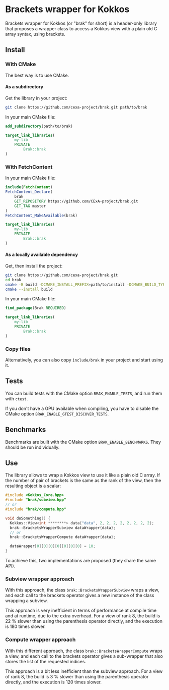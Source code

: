 # Brackets wrapper for Kokkos

Brackets wrapper for Kokkos (or "brak" for short) is a header-only library that proposes a wrapper class to access a Kokkos view with a plain old C array syntax, using brackets.

## Install

### With CMake

The best way is to use CMake.

#### As a subdirectory

Get the library in your project:

```sh
git clone https://github.com/cexa-project/brak.git path/to/brak
```

In your main CMake file:

```cmake
add_subdirectory(path/to/brak)

target_link_libraries(
    my-lib
    PRIVATE
        Brak::brak
)
```

### With FetchContent

In your main CMake file:

<!-- URL https://github.com/CExA-project/brak/archive/refs/tags/0.1.0.tar.gz -->

```cmake
include(FetchContent)
FetchContent_Declare(
    brak
    GIT_REPOSITORY https://github.com/CExA-project/brak.git
    GIT_TAG master
)
FetchContent_MakeAvailable(brak)

target_link_libraries(
    my-lib
    PRIVATE
        Brak::brak
)
```

#### As a locally available dependency

Get, then install the project:

```sh
git clone https://github.com/cexa-project/brak.git
cd brak
cmake -B build -DCMAKE_INSTALL_PREFIX=path/to/install -DCMAKE_BUILD_TYPE=Release # other Kokkos options here if needed
cmake --install build
```

In your main CMake file:

```cmake
find_package(Brak REQUIRED)

target_link_libraries(
    my-lib
    PRIVATE
        Brak::brak
)
```

### Copy files

Alternatively, you can also copy `include/brak` in your project and start using it.

## Tests

You can build tests with the CMake option `BRAK_ENABLE_TESTS`, and run them with `ctest`.

If you don't have a GPU available when compiling, you have to disable the CMake option `BRAK_ENABLE_GTEST_DISCOVER_TESTS`.

<!-- ## Examples -->
<!--  -->
<!-- You can build examples with the CMake option `BRAK_ENABLE_EXAMPLES`. -->
<!-- They should be run individually. -->

## Benchmarks

Benchmarks are built with the CMake option `BRAK_ENABLE_BENCHMARKS`.
They should be run individually.

## Use

The library allows to wrap a Kokkos view to use it like a plain old C array.
If the number of pair of brackets is the same as the rank of the view, then the resulting object is a scalar:

```cpp
#include <Kokkos_Core.hpp>
#include "brak/subview.hpp"
// or
#include "brak/compute.hpp"

void doSomething() {
  Kokkos::View<int ********> data{"data", 2, 2, 2, 2, 2, 2, 2, 2};
  brak::BracketsWrapperSubview dataWrapper{data};
  // or
  brak::BracketsWrapperCompute dataWrapper{data};

  dataWrapper[0][0][0][0][0][0][0] = 10;
}
```

To achieve this, two implementations are proposed (they share the same API).

### Subview wrapper approach

With this approach, the class `brak::BracketsWrapperSubview` wraps a view, and each call to the brackets operator gives a new instance of the class wrapping a subview.

This approach is very inefficient in terms of performance at compile time and at runtime, due to the extra overhead.
For a view of rank 8, the build is 22 % slower than using the parenthesis operator directly, and the execution is 180 times slower.

### Compute wrapper approach

With this different approach, the class `brak::BracketsWrapperCompute` wraps a view, and each call to the brackets operator gives a sub-wrapper that also stores the list of the requested indices.

This approach is a bit less inefficient than the subview approach.
For a view of rank 8, the build is 3 % slower than using the parenthesis operator directly, and the execution is 120 times slower.
